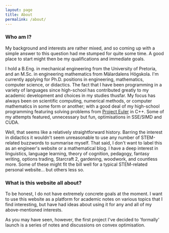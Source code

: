 ```yaml
---
layout: page
title: About
permalink: /about/
---
```


### Who am I?

My background and interests are rather mixed, and so coming up with a simple answer to this question had me stumped for quite some time. A good place to start might then be my qualifications and immediate goals.

I hold a B.Eng. in mechanical engineering from the University of Pretoria, and an M.Sc. in engineering mathematics from Mälardalens Högskola. I'm currently applying for Ph.D. positions in engineering, mathematics, computer science, or didactics. The fact that I have been programming in a variety of languages since high-school has contributed greatly to my academic development and choices in my studies thusfar. My focus has always been on scientific computing, numerical methods, or computer mathematics in some form or another; with a good deal of my high-school programming featuring solving problems from [Project Euler](https://projecteuler.net/) in C++. Some of my attempts featured, unnecessary but fun, optimisations in SSE/SIMD and CUDA.

Well, that seems like a relatively straightforward history. Barring the interest in didactics it wouldn't seem unreasonable to use any number of STEM-related buzzwords to summarise myself. That said, I don't want to label this as an engineer's website or a mathematical blog. I have a deep interest in linguistics, language learning, theory of cognition, pedagogy, fantasy writing, options trading, Starcraft 2, gardening, woodwork, and countless more. Some of these might fit the bill well for a typical STEM-related personal website... but others less so.

### What is this website all about?

To be honest, I do not have extremely concrete goals at the moment. I want to use this website as a platform for academic notes on various topics that I find interesting, but have had ideas about using it for any and all of my above-mentioned interests.

As you may have seen, however, the first project I've decided to 'formally' launch is a series of notes and discussions on convex optimisation.